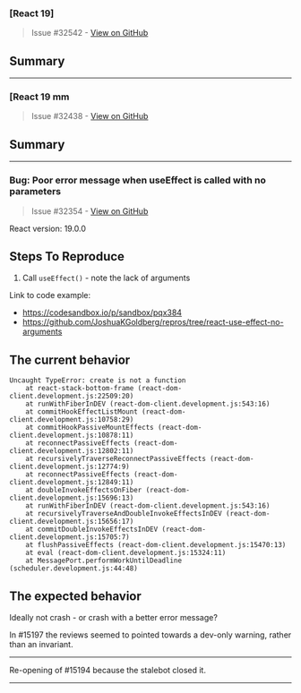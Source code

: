 ### [React 19]

> Issue #32542 - [View on GitHub](https://github.com/facebook/react/issues/32542)

## Summary

<!--
  Please provide a CodeSandbox (https://codesandbox.io/s/new), a link to a
  repository on GitHub, or provide a minimal code example that reproduces the
  problem. You may provide a screenshot of the application if you think it is
  relevant to your bug report. Here are some tips for providing a minimal
  example: https://stackoverflow.com/help/mcve.
-->


---

### [React 19 mm

> Issue #32438 - [View on GitHub](https://github.com/facebook/react/issues/32438)

## Summary

<!--
  Please provide a CodeSandbox (https://codesandbox.io/s/new), a link to a
  repository on GitHub, or provide a minimal code example that reproduces the
  problem. You may provide a screenshot of the application if you think it is
  relevant to your bug report. Here are some tips for providing a minimal
  example: https://stackoverflow.com/help/mcve.
-->


---

### Bug: Poor error message when useEffect is called with no parameters

> Issue #32354 - [View on GitHub](https://github.com/facebook/react/issues/32354)

<!--
  Please provide a clear and concise description of what the bug is. Include
  screenshots if needed. Please test using the latest version of the relevant
  React packages to make sure your issue has not already been fixed.
-->

React version: 19.0.0

## Steps To Reproduce

1. Call `useEffect()` - note the lack of arguments


Link to code example:

* https://codesandbox.io/p/sandbox/pqx384
* https://github.com/JoshuaKGoldberg/repros/tree/react-use-effect-no-arguments

## The current behavior

```plaintext
Uncaught TypeError: create is not a function
    at react-stack-bottom-frame (react-dom-client.development.js:22509:20)
    at runWithFiberInDEV (react-dom-client.development.js:543:16)
    at commitHookEffectListMount (react-dom-client.development.js:10758:29)
    at commitHookPassiveMountEffects (react-dom-client.development.js:10878:11)
    at reconnectPassiveEffects (react-dom-client.development.js:12802:11)
    at recursivelyTraverseReconnectPassiveEffects (react-dom-client.development.js:12774:9)
    at reconnectPassiveEffects (react-dom-client.development.js:12849:11)
    at doubleInvokeEffectsOnFiber (react-dom-client.development.js:15696:13)
    at runWithFiberInDEV (react-dom-client.development.js:543:16)
    at recursivelyTraverseAndDoubleInvokeEffectsInDEV (react-dom-client.development.js:15656:17)
    at commitDoubleInvokeEffectsInDEV (react-dom-client.development.js:15705:7)
    at flushPassiveEffects (react-dom-client.development.js:15470:13)
    at eval (react-dom-client.development.js:15324:11)
    at MessagePort.performWorkUntilDeadline (scheduler.development.js:44:48)
```

## The expected behavior

Ideally not crash - or crash with a better error message?

In #15197 the reviews seemed to pointed towards a dev-only warning, rather than an invariant.

---

Re-opening of #15194 because the stalebot closed it.

---

